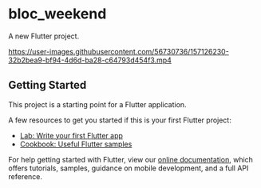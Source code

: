 # bloc_weekend

A new Flutter project.

https://user-images.githubusercontent.com/56730736/157126230-32b2bea9-bf94-4d6d-ba28-c64793d454f3.mp4

## Getting Started

This project is a starting point for a Flutter application.

A few resources to get you started if this is your first Flutter project:

- [Lab: Write your first Flutter app](https://flutter.dev/docs/get-started/codelab)
- [Cookbook: Useful Flutter samples](https://flutter.dev/docs/cookbook)

For help getting started with Flutter, view our
[online documentation](https://flutter.dev/docs), which offers tutorials,
samples, guidance on mobile development, and a full API reference.
